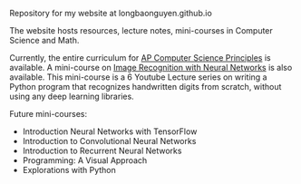 Repository for my website at longbaonguyen.github.io

The website hosts resources, lecture notes, mini-courses in Computer Science and Math.

Currently, the entire curriculum for [AP Computer Science Principles](https://longbaonguyen.github.io/courses/apcsp/apprinciples.html) is available. A mini-course on [Image Recognition with Neural Networks](https://longbaonguyen.github.io/courses/neural_network/intro_neural_network.html) is also available. This mini-course is a 6 Youtube Lecture series on writing a Python program that recognizes handwritten digits from scratch, without using any deep learning libraries. 

Future mini-courses:
- Introduction Neural Networks with TensorFlow
- Introduction to Convolutional Neural Networks
- Introduction to Recurrent Neural Networks
- Programming: A Visual Approach
- Explorations with Python
